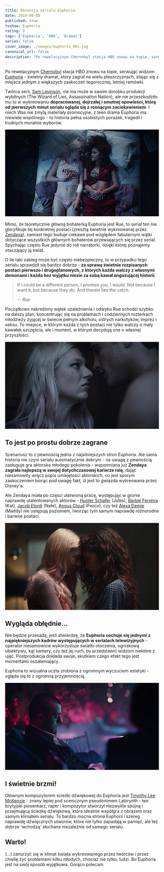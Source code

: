 ```yaml
---
title: Recenzja serialu Euphoria
date: 2019-08-08
published: true
tvshow: Euphoria
rating: 9
tags: ['Euphoria', 'HBO', 'Dramat']
series: false
cover_image: ./images/euphoria_001.jpg
canonical_url: false
description: "Po rewelacyjnym Chernobyl stacja HBO znowu na topie, serwując widzom Euphoria - świetny dramat, który zagrał na wielu płaszczyznach, stając się z miejsca jednym z większych zaskoczeń tegorocznej, letniej ramówki."
---
```


Po rewelacyjnym [Chernobyl](https://www.imdb.com/title/tt7366338/) stacja HBO znowu na topie, serwując widzom [Euphoria](https://www.imdb.com/title/tt8772296/) - świetny dramat, który zagrał na wielu płaszczyznach, stając się z miejsca jednym z większych zaskoczeń tegorocznej, letniej ramówki.

Twórca serii, [Sam Levinson](https://www.imdb.com/name/nm0506094/), nie ma może w swoim dorobku produkcji wybitnych (The Wizard of Lies, Assassination Nation), ale nie przeszkodziło mu to w wykreowaniu **dopracowanej, dojrzałej i smutnej opowieści, którą od pierwszych minut serialu ogląda się z rosnącym zaciekawieniem**. I niech Was nie zmylą materiały promocyjne, z teen drama Euphoria ma niewiele wspólnego - to historia pełna osobistych porażek, tragedii i trudnych moralnie wyborów.

![Image](./images/euphoria_002.jpg)

Mimo, że teoretycznie główną bohaterką Euphoria jest Rue, to serial ten nie gloryfikuje tej konkretnej postaci (zresztą świetnie wykreowanej przez [Zendaya](https://www.imdb.com/name/nm3918035/)), zamiast tego buduje ciekawe pod względem fabularnym wątki dotyczące wszystkich głównych bohaterów przewiających się przez serial. Spychając często Rue jedynie do roli narratorki, dzięki której poznajemy otaczający ją świat.

O ile taki zabieg może być często niebezpieczny, to w przypadku tego serialu sprawdził się bardzo dobrze - **za sprawą świetnie rozpisanych postaci pierwszo i drugoplanowych, z których każda walczy z własnymi demonami i każda bez wyjątku niesie za sobą kawał angażującej historii**.

> If I could be a different person, I promise you, I would. Not because I want it, but because they do. And therein lies the catch.
> 
> -- <cite>Rue</cite>

Początkowo nakreślony wątek uzależnienia i odwyku Rue schodzi szybko na dalszy plan, koncentrując się na problemach i codziennych rozterkach młodzieży żyjącej w świecie pełnym alkoholu, ostrych narkotyków, imprez i seksu. To miejsce, w którym każda z tych postaci nie tylko walczy o mały kawałek szczęścia, ale i moment, w którym decydują one o własnej przyszłości.

![Image](./images/euphoria_003.jpg)

## To jest po prostu dobrze zagrane

Scenariusz to z pewnością jedna z najsilniejszych stron Euphoria. Ale sama historia nie czyni serialu automatycznie dobrym - na uwagę z pewnością zasługuje gra aktorska młodego pokolenia - wspomniana już **Zendaya zagrała najlepszą w swojej dotychczasowej karierze rolę**, dając niesamowity wręcz popis umiejętości aktorskich, co jest sporym zaskoczeniem biorąc pod uwagę fakt, iż jest to gwiazda wykreowana przez Disney'a.

Ale Zendaya miała po części ułatwioną pracę, występując w gronie naprawdę utalentowanych aktorów - [Hunter Schafer](https://www.imdb.com/name/nm9476408/) (Jules), [Barbie Ferreira](https://www.imdb.com/name/nm9209960/) (Kat), [Jacob Elordi](https://www.imdb.com/name/nm8624059/) (Nate), [Angus Cloud](https://www.imdb.com/name/nm3783307/) (Fezco), czy też [Alexa Demie](https://www.imdb.com/name/nm7051533/) (Maddy) nie ustępują poziomem, tworząc tym samym naprawdę różnorodne i barwne postaci.

![Image](./images/euphoria_004.jpg)

## Wygląda obłędnie...

Nie będzie przesadą, jeśli stwierdzę, że **Euphoria cechuje się jednymi z najpiękniejszych kadrów występujących w serialach telewizyjnych** - operator niesamowicie wykorzystuje światło otoczenia, ogniskową obiektywu, kąt kamery, czy też jej ruch, by przedstawić widzom niektóre z ujęć. Postprodukcja dokłada swoje, skutkiem czego efekt tego jest momentami oszałamiający.

Euphoria to wizualna uczta zrobiona z ogromnym wyczuciem estetyki - ogląda się to z ogromną przyjemnością.

![Image](./images/euphoria_005.jpg)

## I świetnie brzmi!

Głównym kompozytorem ścieżki dźwiękowej do Euphoria jest [Timothy Lee McKenzie](https://en.wikipedia.org/wiki/Labrinth) - znany lepiej pod scenicznym pseudonimem Labirynth - ten brytyjski piosenkarz, raper i kompozytor stworzył niezwykle spójną i przejmującą ścieżkę dźwiękową, która idealnie współgra z obrazem oraz samym klimatem serialu. To bardzo mocna strona Euphorii i szereg naprawdę dźwięcznych utworów, które nie tylko zapadają w pamięć, ale też dobrze 'wchodzą' słuchane niezależnie od samego serialu.

## Warto!

(...) zanurzyć się w klimat świata wykreowanego przez twórców i przez chwilę żyć problemami kilku młodych, chociaż nie tylko, ludzi. Bo Euphoria jest na swój sposób wyjątkowa. Gorąco polecam.